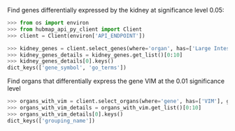 Find genes differentially expressed by the kidney at significance level 0.05:
```python
>>> from os import environ
>>> from hubmap_api_py_client import Client
>>> client = Client(environ['API_ENDPOINT'])

>>> kidney_genes = client.select_genes(where='organ', has=['Large Intestine'], genomic_modality='rna', p_value=0.05)
>>> kidney_genes_details = kidney_genes.get_list()[0:10]
>>> kidney_genes_details[0].keys()
dict_keys(['gene_symbol', 'go_terms'])

```

Find organs that differentially express the gene VIM at the 0.01 significance level
```python
>>> organs_with_vim = client.select_organs(where='gene', has=['VIM'], genomic_modality='rna', p_value=0.01)
>>> organs_with_vim_details = organs_with_vim.get_list()[0:10]
>>> organs_with_vim_details[0].keys()
dict_keys(['grouping_name'])

```